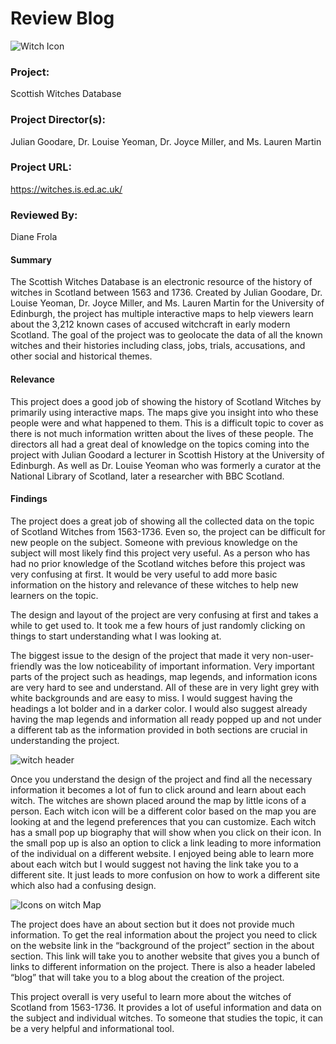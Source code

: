 # **Review Blog**

![Witch Icon](https://dianefrola.github.io/diane-frola-cnu/images/witch.png)

### **Project:** 
Scottish Witches Database

### **Project Director(s):** 
Julian Goodare, Dr. Louise Yeoman, Dr. Joyce Miller, and Ms. Lauren Martin

### **Project URL:** 
https://witches.is.ed.ac.uk/

### **Reviewed By:** 
Diane Frola


#### **Summary**
The Scottish Witches Database is an electronic resource of the history of witches in Scotland between 1563 and 1736. Created by Julian Goodare, Dr. Louise Yeoman, Dr. Joyce Miller, and Ms. Lauren Martin for the University of Edinburgh, the project has multiple interactive maps to help viewers learn about the 3,212 known cases of accused witchcraft in early modern Scotland. The goal of the project was to geolocate the data of all the known witches and their histories including class, jobs, trials, accusations, and other social and historical themes. 

#### **Relevance**
This project does a good job of showing the history of Scotland Witches by primarily using interactive maps. The maps give you insight into who these people were and what happened to them. This is a difficult topic to cover as there is not much information written about the lives of these people. The directors all had a great deal of knowledge on the topics coming into the project with Julian Goodard a lecturer in Scottish History at the University of Edinburgh. As well as Dr. Louise Yeoman who was formerly a curator at the National Library of Scotland, later a researcher with BBC Scotland.


#### **Findings**
The project does a great job of showing all the collected data on the topic of Scotland Witches from 1563-1736. Even so, the project can be difficult for new people on the subject. Someone with previous knowledge on the subject will most likely find this project very useful. As a person who has had no prior knowledge of the Scotland witches before this project was very confusing at first. It would be very useful to add more basic information on the history and relevance of these witches to help new learners on the topic. 

The design and layout of the project are very confusing at first and takes a while to get used to. It took me a few hours of just randomly clicking on things to start understanding what I was looking at. 

The biggest issue to the design of the project that made it very non-user-friendly was the low noticeability of important information. Very important parts of the project such as headings, map legends, and information icons are very hard to see and understand. All of these are in very light grey with white backgrounds and are easy to miss. I would suggest having the headings a lot bolder and in a darker color. I would also suggest already having the map legends and information all ready popped up and not under a different tab as the information provided in both sections are crucial in understanding the project. 

![witch header](https://dianefrola.github.io/diane-frola-cnu/images/witchheader.png)

Once you understand the design of the project and find all the necessary information it becomes a lot of fun to click around and learn about each witch. The witches are shown placed around the map by little icons of a person. Each witch icon will be a different color based on the map you are looking at and the legend preferences that you can customize. Each witch has a small pop up biography that will show when you click on their icon. In the small pop up is also an option to click a link leading to more information of the individual on a different website. I enjoyed being able to learn more about each witch but I would suggest not having the link take you to a different site. It just leads to more confusion on how to work a different site which also had a confusing design. 

![Icons on witch Map](https://dianefrola.github.io/diane-frola-cnu/images/witchmapicons.png)

The project does have an about section but it does not provide much information. To get the real information about the project you need to click on the website link in the “background of the project” section in the about section. This link will take you to another website that gives you a bunch of links to different information on the project. There is also a header labeled “blog” that will take you to a blog about the creation of the project.

This project overall is very useful to learn more about the witches of Scotland from 1563-1736. It provides a lot of useful information and data on the subject and individual witches. To someone that studies the topic, it can be a very helpful and informational tool. 

